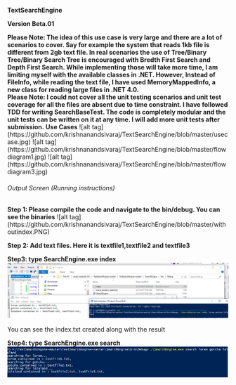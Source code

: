 <p><b>TextSearchEngine</b></p>
<p><b>Version Beta.01</b></p>
<b>Please Note: The idea of this use case is very large and there are a lot of scenarios to cover.  Say for example the system that reads 1kb file is different from 2gb text file.  In real scenarios the use of Tree/Binary Tree/Binary Search Tree is encouraged with Bredth First Search and Depth First Search. While implementing those will take more time, I am limiting myself with the available classes in .NET.  However, Instead of FileInfo, while reading the text file, I have used MemoryMappedInfo, a new class for reading large files in .NET 4.0.
<br/>Please Note:  I could not cover all the unit testing scenarios and unit test coverage for all the files are absent due to time constraint.  I have followed TDD for writing SearchBaseTest.  The code is completely modular and the unit tests can be written on it at any time.  I will add more unit tests after submission.</b>
<b>Use Cases</b>
![alt tag](https://github.com/krishnanandsivaraj/TextSearchEngine/blob/master/usecase.jpg)
![alt tag](https://github.com/krishnanandsivaraj/TextSearchEngine/blob/master/flowdiagram1.jpg)
![alt tag](https://github.com/krishnanandsivaraj/TextSearchEngine/blob/master/flowdiagram3.jpg)
<h6>Output Screen (Running instructions)</h6>
<b>Step  1: Please compile the code and navigate to the bin/debug.  You can see the binaries</b>
![alt tag](https://github.com/krishnanandsivaraj/TextSearchEngine/blob/master/withoutindex.PNG)

<b>Step 2: Add text  files. Here it is textfile1,textfile2 and textfile3</b>

<b>Step3: type SearchEngine.exe index <words you want to search></b>
![alt tag](https://github.com/krishnanandsivaraj/TextSearchEngine/blob/master/indexcreated.PNG)

You can see the index.txt created along with the result

<b>Step4: type SearchEngine.exe search <words you want to search></b>
![alt tag](https://github.com/krishnanandsivaraj/TextSearchEngine/blob/master/searchresults.PNG)

